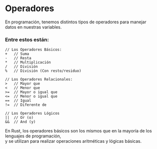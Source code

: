 # Operadores
En programación, tenemos distintos tipos de operadores para manejar datos en nuestras variables.

### Entre estos están:
```
// Los Operadores Básicos:
+   // Suma
-   // Resta
*   // Multiplicación
/   // División
%   // División (Con resto/residuo)

// Los Operadores Relacionales:
>   // Mayor que
<   // Menor que
>=  // Mayor o igual que
<=  // Menor o igual que
==  // Igual
!=  // Diferente de

// Los Operadores Lógicos
||  // Or (o)
&&  // And (y)
```
En Rust, los operadores básicos son los mismos que en la mayoría de los lenguajes de programación, \
y se utilizan para realizar operaciones aritméticas y lógicas básicas.

